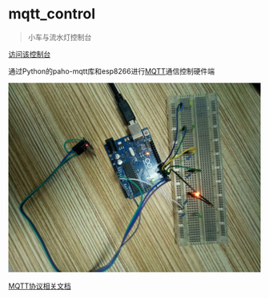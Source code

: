 # mqtt_control

>小车与流水灯控制台

[访问该控制台](http://console.shaobo.fun/)

通过Python的paho-mqtt库和esp8266进行[MQTT](https://zh.wikipedia.org/zh-hans/MQTT)通信控制硬件端

![led灯配图](https://raw.githubusercontent.com/csbbo/mqtt_control/master/images/led.jpg)

[MQTT协议相关文档](https://www.ibm.com/developerworks/cn/iot/iot-mqtt-why-good-for-iot/index.html)
